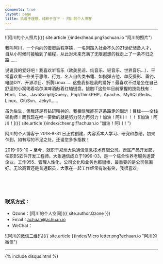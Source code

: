 ```yaml
---
comments: true
layout: page
title: 执着于理想，纯粹于当下 - 阿川的个人博客
---
```

---

![阿川的个人照片]({{ site.article }}index/head.png?achuan.io "阿川的照片")

我叫阿川，一个内向的蛋蛋后程序猿，一名刚踏入社会不久的21世纪储备人才，自从小时候时接触到了编程，从此对未来充满了无限遐想的我走上了一条不归之路......<br>

说说我的爱好吧！我喜欢听音乐（欧美民谣、纯音乐、轻音乐、世界音乐...）、平常喜欢看一些关于思维、行为、名人自传类书籍、如指弹吉他、单反摄影、垂钓、电脑DIY、开源项目、折腾Linux......这些我都是我的爱好！最喜欢不过是坐在自己舒适的小窝喝着哈尔滨啤酒敲着红轴键盘。接触IT这些年目前掌握的技能栈有：Html、Css、JavaScript\jQuery、Php\ThinkPHP、Apache、MySQL\Redis、Linux、Git\Svn、Jekyll......<br>

虽为后生，但我还是有钻研精神的，我相信我能在这条路走的很远！目标——全栈架构师！而我现在唯一要做的就是努力努力再努力！加油！阿川！！！ ![加油！阿川！]({{ site.article }}index/cheer.gif?achuan.io "加油！阿川！")<br>

阿川的个人博客于 2018-8-31 日正式创建，内容系本人学习、研究和总结。初来乍到，如有写的不足之处，还请您多多指教！<br>

2019-03-10 ~ 至今，就职于[郑州大象通信信息技术有限公司][1]。隶属产品开发部，任职BS软件开发工程师。大象通信成立于1999-03，是一个综合性养老服务运营企业。工作955、管理人性化，公司文化和业务也都很棒，最重要的是公司氛围好。无论高管还是普通职员，大家在一起工作经常有说有笑，我很喜欢。

<br><br><br>

### 联系方式：

- Qzone：[阿川的个人空间]({{ site.author.Qzone }})<br>
- Email：<achuan@achuan.io><br>
- WeChat：<br>

![阿川的微信二维码]({{ site.article }}index/Micro letter.png?achuan.io "阿川的微信")

---

[1]: http://www.dxinfo.com?achuan.io

{% include disqus.html %}

